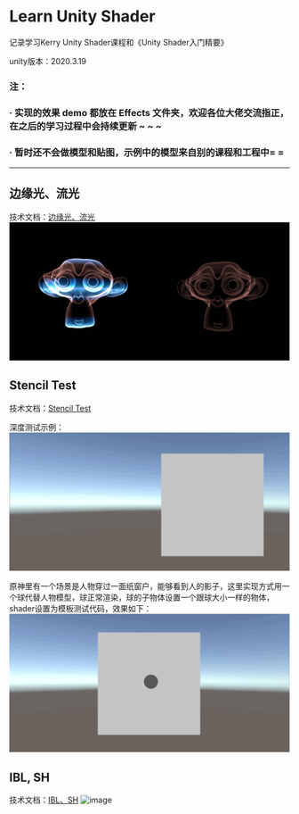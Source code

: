 # Learn Unity Shader
记录学习Kerry Unity Shader课程和《Unity Shader入门精要》

unity版本：2020.3.19

### 注：

### · 实现的效果 demo 都放在 Effects 文件夹，欢迎各位大佬交流指正，在之后的学习过程中会持续更新 ~ ~ ~ 

### · 暂时还不会做模型和贴图，示例中的模型来自别的课程和工程中= =
-------------------------------------------------------------------------------------------------------------------------------------------------

## 边缘光、流光
技术文档：[边缘光、流光](https://www.yuque.com/u27384247/pkfic1/au7hal)
![img](https://github.com/Ared521/UnityShader/blob/main/Assets/Resources/README_gif/Edge%26Scan.gif)

## Stencil Test
技术文档：[Stencil Test](https://www.yuque.com/u27384247/pkfic1/yfsabt)

深度测试示例：
![img](https://github.com/Ared521/UnityShader/blob/main/Assets/Resources/README_gif/StencilTest_1.gif)

原神里有一个场景是人物穿过一面纸窗户，能够看到人的影子，这里实现方式用一个球代替人物模型，球正常渲染，球的子物体设置一个跟球大小一样的物体，shader设置为模板测试代码，效果如下：
![img](https://github.com/Ared521/UnityShader/blob/main/Assets/Resources/README_gif/StencilTest_2.gif)

## IBL, SH
技术文档：[IBL、SH](https://www.yuque.com/u27384247/pkfic1/ruk770)
![image](https://user-images.githubusercontent.com/104584816/201355414-ce565b4b-5ee5-4de8-82b0-d1a5d5a1ecc9.png)
